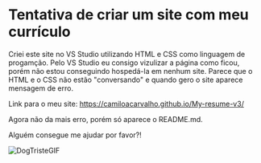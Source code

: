 # Tentativa de criar um site com meu currículo

Criei este site no VS Studio utilizando HTML e CSS como linguagem de progamção.
Pelo VS Studio eu consigo vizulizar a página como ficou, porém não estou conseguindo hospedá-la em nenhum site.
Parece que o HTML e o CSS não estão "conversando" e quando gero o site aparece mensagem de erro.

Link para o meu site: https://camiloacarvalho.github.io/My-resume-v3/

Agora não da mais erro, porém só aparece o README.md.

Alguém consegue me ajudar por favor?!

![DogTristeGIF](https://user-images.githubusercontent.com/111397870/191525465-aa7611ab-9b4c-4d7c-8010-9eecd65a5611.gif)
